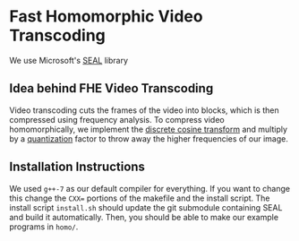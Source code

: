 # Fast Homomorphic Video Transcoding 

We use Microsoft's [SEAL](https://www.microsoft.com/en-us/research/publication/simple-encrypted-arithmetic-library-seal-v2-2/) library

## Idea behind FHE Video Transcoding
Video transcoding cuts the frames of the video into blocks, which is then compressed using frequency analysis. To compress video homomorphically, we implement the [discrete cosine transform](https://en.wikipedia.org/wiki/Discrete_cosine_transform) 
and multiply by a [quantization](https://en.wikipedia.org/wiki/Quantization_(image_processing)) factor to throw away the higher frequencies of our image.  

## Installation Instructions

We used ```g++-7``` as our default compiler for everything. If you want to change this change the ```CXX=``` portions of the makefile and the install script. The install script ```install.sh``` should update the git submodule containing SEAL and build it automatically. Then, you should be able to make our example programs in ```homo/```.
